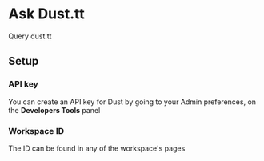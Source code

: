 # Ask Dust.tt

Query dust.tt

## Setup

### API key

You can create an API key for Dust by going to your Admin preferences, on the **Developers Tools** panel

### Workspace ID

The ID can be found in any of the workspace's pages
